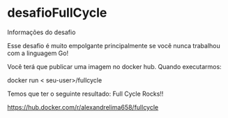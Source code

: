 # desafioFullCycle

Informações do desafio

Esse desafio é muito empolgante principalmente se você nunca trabalhou com a linguagem Go!

Você terá que publicar uma imagem no docker hub. Quando executarmos:

docker run < seu-user>/fullcycle

Temos que ter o seguinte resultado: Full Cycle Rocks!!

https://hub.docker.com/r/alexandrelima658/fullcycle

